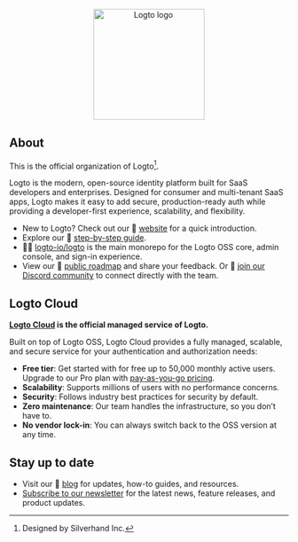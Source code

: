 <p align="center">
  <a href="https://logto.io/?utm_source=github&utm_medium=community_health" target="_blank" align="center" alt="Go to Logto website">
    <picture>
      <source width="200" media="(prefers-color-scheme: dark)" srcset="https://github.com/logto-io/.github/raw/master/profile/logto-logo-dark.svg">
      <source width="200" media="(prefers-color-scheme: light)" srcset="https://github.com/logto-io/.github/raw/master/profile/logto-logo-light.svg">
      <img width="200" src="https://github.com/logto-io/logto/raw/master/logo.png" alt="Logto logo">
    </picture>
  </a>
</p>

## About

This is the official organization of Logto[^info].

Logto is the modern, open-source identity platform built for SaaS developers and enterprises. Designed for consumer and multi-tenant SaaS apps, Logto makes it easy to add secure, production-ready auth while providing a developer-first experience, scalability, and flexibility.

- New to Logto? Check out our 🎨 [website](https://logto.io/?utm_source=github&utm_medium=community_health) for a quick introduction.
- Explore our 📖 [step-by-step guide](https://docs.logto.io/?utm_source=github&utm_medium=community_health).
- 🧑‍🚀 [logto-io/logto](https://github.com/logto-io/logto) is the main monorepo for the Logto OSS core, admin console, and sign-in experience.
- View our 📍 [public roadmap](https://feedback.logto.io/roadmap) and share your feedback. Or 💬 [join our Discord community](https://discord.gg/UEPaF3j5e6) to connect directly with the team.

## Logto Cloud

**[Logto Cloud](https://cloud.logto.io/?utm_source=github&utm_medium=community_health&sign_up=true) is the official managed service of Logto.**

Built on top of Logto OSS, Logto Cloud provides a fully managed, scalable, and secure service for your authentication and authorization needs:

- **Free tier**: Get started with for free up to 50,000 monthly active users. Upgrade to our Pro plan with [pay-as-you-go pricing](https://logto.io/pricing?utm_source=github&utm_medium=community_health).
- **Scalability**: Supports millions of users with no performance concerns.
- **Security**: Follows industry best practices for security by default.
- **Zero maintenance**: Our team handles the infrastructure, so you don’t have to.
- **No vendor lock-in**: You can always switch back to the OSS version at any time.


## Stay up to date

- Visit our 📝 [blog](https://blog.logto.io/?utm_source=github&utm_medium=community_health) for updates, how-to guides, and resources.
- [Subscribe to our newsletter](https://logto.io/subscribe?utm_source=github&utm_medium=community_health) for the latest news, feature releases, and product updates.

[^info]: Designed by Silverhand Inc.
